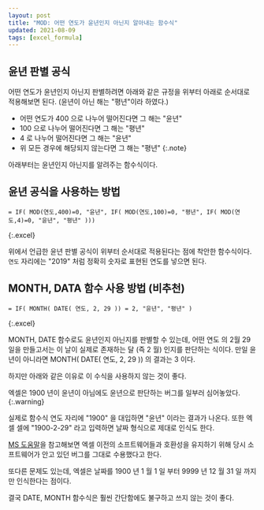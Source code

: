 ```yaml
---
layout: post
title: "MOD: 어떤 연도가 윤년인지 아닌지 알아내는 함수식"
updated: 2021-08-09
tags: [excel_formula]
---
```


## 윤년 판별 공식

어떤 연도가 윤년인지 아닌지 판별하려면 아래와 같은 규정을 위부터 아래로 순서대로 적용해보면 된다. (윤년이 아닌 해는 "평년"이라 하였다.) 

- 어떤 연도가 400 으로 나누어 떨어진다면 그 해는 "윤년"
- 100 으로 나누어 떨어진다면 그 해는 "평년"
- 4 로 나누어 떨어진다면 그 해는 "윤년"
- 위 모든 경우에 해당되지 않는다면 그 해는 "평년"
{:.note}

아래부터는 윤년인지 아닌지를 알려주는 함수식이다.

## 윤년 공식을 사용하는 방법

```excel
= IF( MOD(연도,400)=0, "윤년", IF( MOD(연도,100)=0, "평년", IF( MOD(연도,4)=0, "윤년", "평년" )))
```
{:.excel}

위에서 언급한 윤년 판별 공식이 위부터 순서대로 적용된다는 점에 착안한 함수식이다. `연도` 자리에는 "2019" 처럼 정확히 숫자로 표현된 연도를 넣으면 된다.

## MONTH, DATA 함수 사용 방법 (비추천)

```excel
= IF( MONTH( DATE( 연도, 2, 29 )) = 2, "윤년", "평년" )
```
{:.excel}

MONTH, DATE 함수로도 윤년인지 아닌지를 판별할 수 있는데, 어떤 연도 의 2월 29일을 만들고서는 이 날이 실제로 존재하는 달 (즉 2 월) 인지를 판단하는 식이다. 만일 윤년이 아니라면 MONTH( DATE( 연도, 2, 29 )) 의 결과는 3 이다.

하지만 아래와 같은 이유로 이 수식을 사용하지 않는 것이 좋다.

엑셀은 1900 년이 윤년이 아님에도 윤년으로 판단하는 버그를 일부러 심어놓았다.
{:.warning}

실제로 함수식 연도 자리에 "1900" 을 대입하면 "윤년" 이라는 결과가 나온다. 또한 엑셀 셀에 "1900-2-29" 라고 입력하면 날짜 형식으로 제대로 인식도 한다.

[MS 도움말](https://docs.microsoft.com/ko-KR/office/troubleshoot/excel/wrongly-assumes-1900-is-leap-year)을 참고해보면 엑셀 이전의 소프트웨어들과 호환성을 유지하기 위해 당시 소프트웨어가 안고 있던 버그를 그대로 수용했다고 한다.

또다른 문제도 있는데, 엑셀은 날짜를 1900 년 1 월 1 일 부터 9999 년 12 월 31 일 까지만 인식한다는 점이다.

결국 DATE, MONTH 함수식은 훨씬 간단함에도 불구하고 쓰지 않는 것이 좋다.

